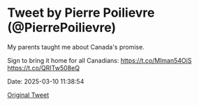 # Tweet by Pierre Poilievre (@PierrePoilievre)

My parents taught me about Canada's promise. 

Sign to bring it home for all Canadians: https://t.co/Mlman54OiS https://t.co/QRITw508eQ

Date: 2025-03-10 11:38:54

[Original Tweet](https://x.com/PierrePoilievre/status/1899062402546581972)
